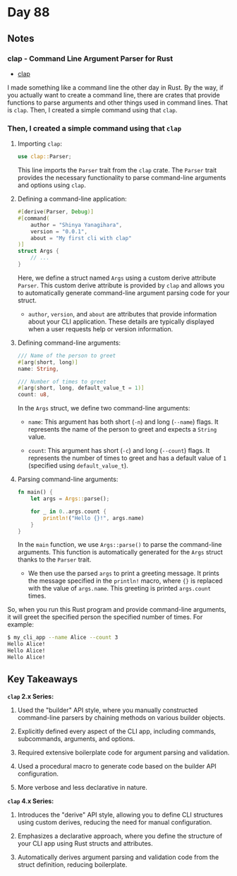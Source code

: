 # Day 88

## Notes

### clap - Command Line Argument Parser for Rust

- [clap](https://docs.rs/clap/latest/clap/)

I made something like a command line the other day in Rust.
By the way, if you actually want to create a command line, there are crates that provide functions to parse arguments and other things used in command lines.
That is `clap`.
Then, I created a simple command using that `clap`.

### Then, I created a simple command using that `clap`

1. Importing `clap`:

   ```rust
   use clap::Parser;
   ```

   This line imports the `Parser` trait from the `clap` crate. The `Parser` trait provides the necessary functionality to parse command-line arguments and options using `clap`.

2. Defining a command-line application:

   ```rust
   #[derive(Parser, Debug)]
   #[command(
       author = "Shinya Yanagihara",
       version = "0.0.1",
       about = "My first cli with clap"
   )]
   struct Args {
       // ...
   }
   ```

   Here, we define a struct named `Args` using a custom derive attribute `Parser`. This custom derive attribute is provided by `clap` and allows you to automatically generate command-line argument parsing code for your struct.

   - `author`, `version`, and `about` are attributes that provide information about your CLI application. These details are typically displayed when a user requests help or version information.

3. Defining command-line arguments:

   ```rust
   /// Name of the person to greet
   #[arg(short, long)]
   name: String,

   /// Number of times to greet
   #[arg(short, long, default_value_t = 1)]
   count: u8,
   ```

   In the `Args` struct, we define two command-line arguments:
   
   - `name`: This argument has both short (`-n`) and long (`--name`) flags. It represents the name of the person to greet and expects a `String` value.
   
   - `count`: This argument has short (`-c`) and long (`--count`) flags. It represents the number of times to greet and has a default value of `1` (specified using `default_value_t`).

4. Parsing command-line arguments:

   ```rust
   fn main() {
       let args = Args::parse();

       for _ in 0..args.count {
           println!("Hello {}!", args.name)
       }
   }
   ```

   In the `main` function, we use `Args::parse()` to parse the command-line arguments. This function is automatically generated for the `Args` struct thanks to the `Parser` trait.

   - We then use the parsed `args` to print a greeting message. It prints the message specified in the `println!` macro, where `{}` is replaced with the value of `args.name`. This greeting is printed `args.count` times.

So, when you run this Rust program and provide command-line arguments, it will greet the specified person the specified number of times. For example:

```sh
$ my_cli_app --name Alice --count 3
Hello Alice!
Hello Alice!
Hello Alice!
```

## Key Takeaways

**`clap` 2.x Series:**

1. Used the "builder" API style, where you manually constructed command-line parsers by chaining methods on various builder objects.

2. Explicitly defined every aspect of the CLI app, including commands, subcommands, arguments, and options.

3. Required extensive boilerplate code for argument parsing and validation.

4. Used a procedural macro to generate code based on the builder API configuration.

5. More verbose and less declarative in nature.

**`clap` 4.x Series:**

1. Introduces the "derive" API style, allowing you to define CLI structures using custom derives, reducing the need for manual configuration.

2. Emphasizes a declarative approach, where you define the structure of your CLI app using Rust structs and attributes.

3. Automatically derives argument parsing and validation code from the struct definition, reducing boilerplate.

